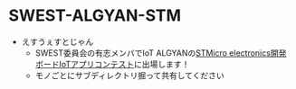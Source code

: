 # SWEST-ALGYAN-STM

* えすうぇすとじゃん
    * SWEST委員会の有志メンバでIoT ALGYANの[STMicro electronics開発ボードIoTアプリコンテスト](https://algyan.connpass.com/event/87315/)に出場します！
    * モノごとにサブディレクトリ掘って共有してください
